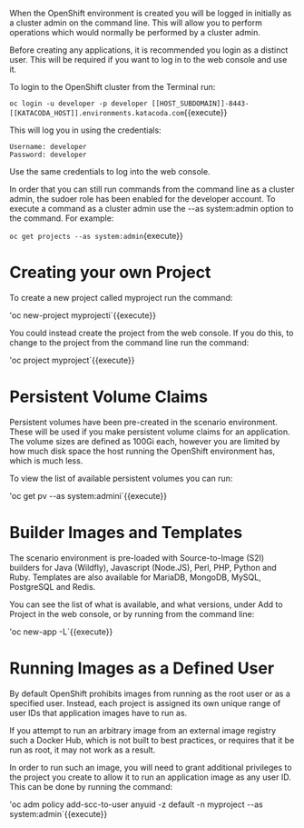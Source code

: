 
When the OpenShift environment is created you will be logged in initially as a cluster admin on the command line. This will allow you to perform operations which would normally be performed by a cluster admin.

Before creating any applications, it is recommended you login as a distinct user. This will be required if you want to log in to the web console and use it.

To login to the OpenShift cluster from the Terminal run:

`oc login -u developer -p developer [[HOST_SUBDOMAIN]]-8443-[[KATACODA_HOST]].environments.katacoda.com`{{execute}}

This will log you in using the credentials:

    Username: developer
    Password: developer

Use the same credentials to log into the web console.

In order that you can still run commands from the command line as a cluster admin, the sudoer role has been enabled for the developer account. To execute a command as a cluster admin use the --as system:admin option to the command. For example:

`oc get projects --as system:admin`{execute}}

# Creating your own Project

To create a new project called myproject run the command:

'oc new-project myprojecti`{{execute}}

You could instead create the project from the web console. If you do this, to change to the project from the command line run the command:

'oc project myproject`{{execute}}

# Persistent Volume Claims

Persistent volumes have been pre-created in the scenario environment. These will be used if you make persistent volume claims for an application. The volume sizes are defined as 100Gi each, however you are limited by how much disk space the host running the OpenShift environment has, which is much less.

To view the list of available persistent volumes you can run:

'oc get pv --as system:admini`{{execute}}

# Builder Images and Templates

The scenario environment is pre-loaded with Source-to-Image (S2I) builders for Java (Wildfly), Javascript (Node.JS), Perl, PHP, Python and Ruby. Templates are also available for MariaDB, MongoDB, MySQL, PostgreSQL and Redis.

You can see the list of what is available, and what versions, under Add to Project in the web console, or by running from the command line:

'oc new-app -L`{{execute}}

# Running Images as a Defined User

By default OpenShift prohibits images from running as the root user or as a specified user. Instead, each project is assigned its own unique range of user IDs that application images have to run as.

If you attempt to run an arbitrary image from an external image registry such a Docker Hub, which is not built to best practices, or requires that it be run as root, it may not work as a result.

In order to run such an image, you will need to grant additional privileges to the project you create to allow it to run an application image as any user ID. This can be done by running the command:

'oc adm policy add-scc-to-user anyuid -z default -n myproject --as system:admin`{{execute}}
